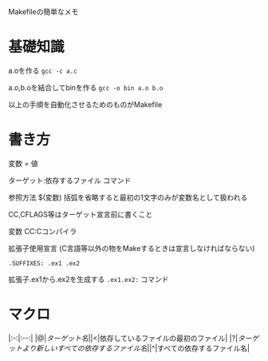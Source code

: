 Makefileの簡単なメモ

<!-- TODO:見やすくする -->

# 基礎知識

 a.oを作る
 `gcc -c a.c`

 a.o,b.oを結合してbinを作る
 `gcc -o bin a.o b.o`

 以上の手順を自動化させるためのものがMakefile

# 書き方
 変数 = 値

 ターゲット:依存するファイル
 コマンド


参照方法 $(変数)
括弧を省略すると最初の1文字のみが変数名として扱われる

 CC,CFLAGS等はターゲット宣言前に書くこと

 変数
 CC:Cコンパイラ


 拡張子使用宣言
(C言語等以外の物をMakeするときは宣言しなければならない)

 `.SUFFIXES: .ex1 .ex2`

 拡張子.ex1から.ex2を生成する
 `.ex1.ex2:`
 コマンド

# マクロ
|:-:|:--:|
|$@|ターゲット名|
|$<|依存しているファイルの最初のファイル|
|$?|ターゲットより新しいすべての依存するファイル名|
|$^|すべての依存するファイル名|
